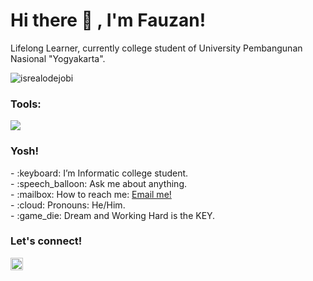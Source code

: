 # <summary><strong>Hi there :wave: , I'm Fauzan!</strong></summary>
Lifelong Learner, currently college student of University Pembangunan Nasional "Yogyakarta".
<p align="left"> <img src="https://komarev.com/ghpvc/?username=goonesmile&label=Profile%20views&color=0e75b6&style=flat" alt="isrealodejobi" />
</p>

### <summary><strong>Tools:</strong></summary>
<p>
    <img src="https://img.shields.io/badge/Text%20Editor-Visual%20Studio%20Code-blue?&logo=visual%20studio%20code&logoColor=blue" />
</p>

### <summary><strong>Yosh!</strong></summary>
<p>
    - :keyboard: I’m Informatic college student. </br>
    - :speech_balloon: Ask me about anything.</br>
    - :mailbox: How to reach me: <a href="mailto:fauzanrifqiw721@gmail.com">Email me!</a>  </br>
    - :cloud: Pronouns: He/Him. </br>
    - :game_die: Dream and Working Hard is the KEY. </br>
<p>
 
### <summary><strong>Let's connect!</strong></summary>
<a href="https://www.instagram.com/rifqi_so.yo/">
  <img align="left" alt="Goo's Instagram" width="20px" src="https://simpleicons.now.sh/instagram/495f7e" />
</a>
